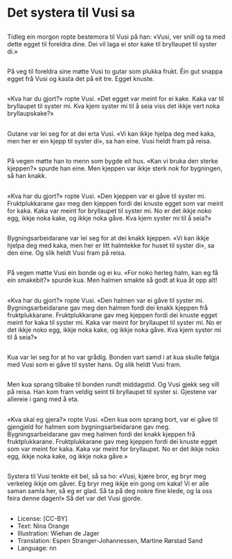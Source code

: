 # Det systera til Vusi sa

##
Tidleg ein morgon ropte bestemora til Vusi på han: «Vusi, ver snill og ta med dette egget til foreldra dine. Dei vil laga ei stor kake til bryllaupet til syster di.»

##
På veg til foreldra sine møtte Vusi to gutar som plukka frukt. Éin gut snappa egget frå Vusi og kasta det på eit tre. Egget knuste.

##
«Kva har du gjort?» ropte Vusi. «Det egget var meint for ei kake. Kaka var til bryllaupet til syster mi. Kva kjem syster mi til å seia viss det ikkje vert noka bryllaupskake?»

##
Gutane var lei seg for at dei erta Vusi. «Vi kan ikkje hjelpa deg med kaka, men her er ein kjepp til syster di», sa han eine. Vusi heldt fram på reisa.

##
På vegen møtte han to menn som bygde eit hus. «Kan vi bruka den sterke kjeppen?» spurde han eine. Men kjeppen var ikkje sterk nok for bygningen, så han knakk.

##
«Kva har du gjort?» ropte Vusi. «Den kjeppen var ei gåve til syster mi. Fruktplukkarane gav meg den kjeppen fordi dei knuste egget som var meint for kaka. Kaka var meint for bryllaupet til syster mi. No er det ikkje noko egg, ikkje noka kake, og ikkje noka gåve. Kva kjem syster mi til å seia?»

##
Bygningsarbeidarane var lei seg for at dei knakk kjeppen. «Vi kan ikkje hjelpa deg med kaka, men her er litt halmtekke for huset til syster di», sa den eine. Og slik heldt Vusi fram på reisa.

##
På vegen møtte Vusi ein bonde og ei ku. «For noko herleg halm, kan eg få ein smakebit?» spurde kua. Men halmen smakte så godt at kua åt opp alt!

##
«Kva har du gjort?» ropte Vusi. «Den halmen var ei gåve til syster mi. Bygningsarbeidarane gav meg den halmen fordi dei knakk kjeppen frå fruktplukkarane. Fruktplukkarane gav meg kjeppen fordi dei knuste egget meint for kaka til syster mi. Kaka var meint for bryllaupet til syster mi. No er det ikkje noko egg, ikkje noka kake, og ikkje noka gåve. Kva kjem syster mi til å seia?»

##
Kua var lei seg for at ho var grådig. Bonden vart samd i at kua skulle følgja med Vusi som ei gåve til syster hans. Og slik heldt Vusi fram.

##
Men kua sprang tilbake til bonden rundt middagstid. Og Vusi gjekk seg vill på reisa. Han kom fram veldig seint til bryllaupet til syster si. Gjestene var allereie i gang med å eta.

##
«Kva skal eg gjera?» ropte Vusi. «Den kua som sprang bort, var ei gåve til gjengjeld for halmen som bygningsarbeidarane gav meg. Bygningsarbeidarane gav meg halmen fordi dei knakk kjeppen frå fruktplukkarane. Fruktplukkarane gav meg kjeppen fordi dei knuste egget som var meint for kaka. Kaka var meint for bryllaupet. No er det ikkje noko egg, ikkje noka kake, og ikkje noka gåve.»

##
Systera til Vusi tenkte eit bel, så sa ho: «Vusi, kjære bror, eg bryr meg verkeleg ikkje om gåver. Eg bryr meg ikkje ein gong om kaka! Vi er alle saman samla her, så eg er glad. Så ta på deg nokre fine klede, og la oss feira denne dagen!» Så det var det Vusi gjorde.

##
* License: [CC-BY]
* Text: Nina Orange
* Illustration: Wiehan de Jager
* Translation: Espen Stranger-Johannessen, Martine Rørstad Sand
* Language: nn
